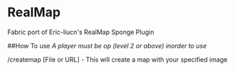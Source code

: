 # RealMap
 Fabric port of Eric-liucn's RealMap Sponge Plugin


##How To use
*A player must be op (level 2 or above) inorder to use*

/createmap [File or URL] - This will create a map with your specified image
